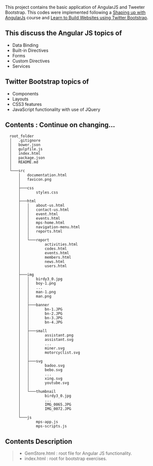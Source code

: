 This project contains the basic application of AngularJS and Tweeter Bootstrap. 
This codes were implemented following a [Shaping up with AngularJs](https://www.codeschool.com/courses/shaping-up-with-angular-js) course and [Learn to Build Websites using Twitter Bootstrap](https://www.udemy.com/learn-to-build-websites-using-twitter-bootstrap/learn/v4/content).

## This discuss the Angular JS topics of
  *  Data Binding
  *  Built-in Directives
  *  Forms
  *  Custom Directives
  *  Services
  
## Twitter Bootstrap topics of
  * Components
  * Layouts
  * CSS3 features
  * JavaScript functionality with use of JQuery
  
## Contents : Continue on changing...
```
  root_folder
  │   .gitignore
  │   bower.json
  │   gulpfile.js
  │   index.html
  │   package.json
  │   README.md
  │
  └───src
      │   documentation.html
      │   favicon.png
      │
      ├───css
      │       styles.css
      │
      ├───html
      │   │   about-us.html
      │   │   contact-us.html
      │   │   event.html
      │   │   events.html
      │   │   mps-home.html
      │   │   navigation-menu.html
      │   │   reports.html
      │   │
      │   └───report
      │           activities.html
      │           codes.html
      │           events.html
      │           members.html
      │           news.html
      │           users.html
      │
      ├───img
      │   │   birdy3_0.jpg
      │   │   boy-1.png
      │   │   ...
      │   │   man-1.png
      │   │   man.png
      │   │
      │   ├───banner
      │   │       bn-1.JPG
      │   │       bn-2.JPG
      │   │       bn-3.JPG
      │   │       bn-4.JPG
      │   │
      │   ├───small
      │   │       assistant.png
      │   │       assistant.svg
      │   │       ...
      │   │       miner.svg
      │   │       motorcyclist.svg
      │   │
      │   ├───svg
      │   │       badoo.svg
      │   │       bebo.svg
      │   │       ...
      │   │       xing.svg
      │   │       youtube.svg
      │   │
      │   └───thumbnail
      │           birdy3_0.jpg
      │           ...
      │           IMG_0065.JPG
      │           IMG_0072.JPG
      │
      └───js
              mps-app.js
              mps-scripts.js
```

## Contents Description 
> * GemStore.html : root file for Angular JS functionality.
> * index.html : root for bootstrap exercises.
 